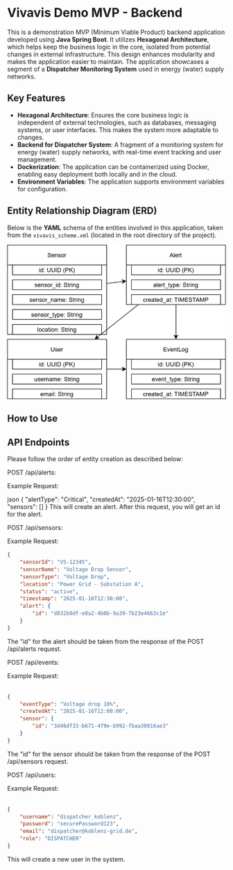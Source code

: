 # Vivavis Demo MVP - Backend

This is a demonstration MVP (Minimum Viable Product) backend application developed using **Java Spring Boot**. It utilizes **Hexagonal Architecture**, which helps keep the business logic in the core, isolated from potential changes in external infrastructure. This design enhances modularity and makes the application easier to maintain. The application showcases a segment of a **Dispatcher Monitoring System** used in energy (water) supply networks.

## Key Features
- **Hexagonal Architecture**: Ensures the core business logic is independent of external technologies, such as databases, messaging systems, or user interfaces. This makes the system more adaptable to changes.
- **Backend for Dispatcher System**: A fragment of a monitoring system for energy (water) supply networks, with real-time event tracking and user management.
- **Dockerization**: The application can be containerized using Docker, enabling easy deployment both locally and in the cloud.
- **Environment Variables**: The application supports environment variables for configuration.

## Entity Relationship Diagram (ERD)

Below is the **YAML** schema of the entities involved in this application, taken from the `vivavis_scheme.xml` (located in the root directory of the project).

![vivavis_scheme](vivavis_scheme.drawio.png)

## How to Use

## API Endpoints
Please follow the order of entity creation as described below:

POST /api/alerts:

Example Request:

json
{
    "alertType": "Critical",
    "createdAt": "2025-01-16T12:30:00",
    "sensors": []
}
This will create an alert. After this request, you will get an id for the alert.

POST /api/sensors:

Example Request:

```json
{
    "sensorId": "VS-12345",
    "sensorName": "Voltage Drop Sensor",
    "sensorType": "Voltage Drop",
    "location": "Power Grid - Substation A",
    "status": "active",
    "timestamp": "2025-01-16T12:30:00",
    "alert": {
        "id": "d832b0df-e8a2-4b0b-9a39-7b23e4663c1e"
    }
}
```
The "id" for the alert should be taken from the response of the POST /api/alerts request.

POST /api/events:

Example Request:

```json

{
    "eventType": "Voltage drop 10%",
    "createdAt": "2025-01-16T12:00:00",
    "sensor": {
        "id": "3d46df33-b671-4f9e-b992-fbaa30016ae3"
    }
}
```
The "id" for the sensor should be taken from the response of the POST /api/sensors request.

POST /api/users:

Example Request:

```json

{
    "username": "dispatcher_koblenz",
    "password": "securePassword123", 
    "email": "dispatcher@koblenz-grid.de",
    "role": "DISPATCHER"
}
```
This will create a new user in the system.